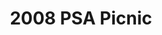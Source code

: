 ---
title: 2008 PSA Picnic
eleventyNavigation:
  key: 2008 PSA Picnic
  order:
  parent: PSA Picnic
layout: gallery.njk
permalink: "oldtimer/psa_picnic/2008-psa-picnic/"
meta_desc: "Photos from the 2008 PSA Picnic, held in San Diego, CA"
url: "https://www.psa-history.org/oldtimer/psa_picnic/2008-psa-picnic/"
collectionName: "2008-psa-picnic"
tags: "psa-picnic"
---